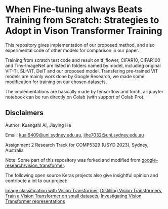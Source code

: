 # When Fine-tuning always Beats Training from Scratch: Strategies to Adopt in Vison Transformer Training
This repository gives implementation of our proposed method, and also experimental code of other models for comparison in our paper.

Training from scratch test code and result on tf_flower, CIFAR10, CIFAR100 and Tiny-ImageNet are listed in folders named by model, including original ViT-Ti, SL-ViT, DeiT and our proposed model. Transfering pre-trained ViT models are mainly work done by Google Research, we made some modification for training on our chosen datasets.

The implementations are basically made by tensorflow and torch, all jupyter notebook can be run directly on Colab (with support of Colab Pro).
## Disclaimers
Author: Kuangshi Ai, Jiaying He

Email: kuai6409@uni.sydney.edu.au, jihe7032@uni.sydney.edu.au

Assignment 2 Research Track for COMP5329 (USYD 2023), Sydney, Australia





Note: Some part of this repository was forked and modified from [google-research/vision_transformer](https://github.com/google-research/vision_transformer).

The following open source Keras projects also give insightful opinion and contribute a lot to our project:

[Image classification with Vision Transformer](https://keras.io/examples/vision/image_classification_with_vision_transformer/), [Distilling Vision Transformers](https://keras.io/examples/vision/deit/), [Train a Vision Transformer on small datasets](https://keras.io/examples/vision/vit_small_ds/), [Investigating Vision Transformer representations](https://keras.io/examples/vision/probing_vits/)
